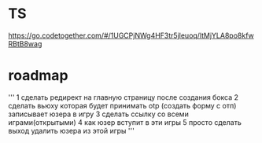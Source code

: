 # TS
https://go.codetogether.com/#/1UGCPjNWg4HF3tr5jleuoq/ltMjYLA8po8kfwRBtB8wag
# roadmap
'''
1 сделать редирект на главную страницу после создания бокса
2 сделать вьюху которая будет принимать otp (создать форму с отп) записывает юзера в игру
3 сделать ссылку со всеми играми(открытыми) 
4 как юзер вступит в эти игры 
5 просто сделать выход удалить юзера из этой игры
'''
